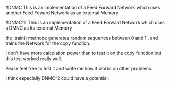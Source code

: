 

#DNMC
This is an implementation of a Feed Forward Network which uses another Feed Foward Network as an external Memory


#DNMC^2
This is an implementation of a Feed Forward Network which uses a DMNC as its external Memory


the .train() methode generates random sequences between 0 and 1 , and trains the Network for the copy function.




I don't have more calculation power than to test it on  the copy function but this test worked really well.

Pease feel free to test it and write me how it works on other problems.

I think especially DNMC^2 could have a potential.
